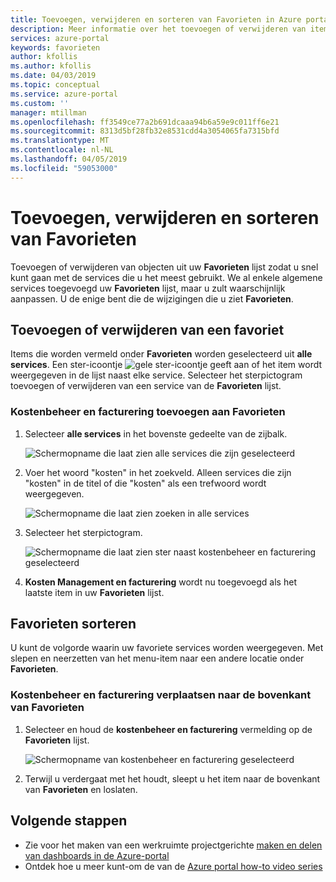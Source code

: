```yaml
---
title: Toevoegen, verwijderen en sorteren van Favorieten in Azure portal | Microsoft Docs
description: Meer informatie over het toevoegen of verwijderen van items uit de lijst met Favorieten en sorteren van de volgorde van items
services: azure-portal
keywords: favorieten
author: kfollis
ms.author: kfollis
ms.date: 04/03/2019
ms.topic: conceptual
ms.service: azure-portal
ms.custom: ''
manager: mtillman
ms.openlocfilehash: ff3549ce77a2b691dcaaa94b6a59e9c011ff6e21
ms.sourcegitcommit: 8313d5bf28fb32e8531cdd4a3054065fa7315bfd
ms.translationtype: MT
ms.contentlocale: nl-NL
ms.lasthandoff: 04/05/2019
ms.locfileid: "59053000"
---
```

# <a name="add-remove-and-sort-favorites"></a>Toevoegen, verwijderen en sorteren van Favorieten

Toevoegen of verwijderen van objecten uit uw **Favorieten** lijst zodat u snel kunt gaan met de services die u het meest gebruikt. We al enkele algemene services toegevoegd uw **Favorieten** lijst, maar u zult waarschijnlijk aanpassen. U de enige bent die de wijzigingen die u ziet **Favorieten**.

## <a name="add-or-remove-a-favorite"></a>Toevoegen of verwijderen van een favoriet

Items die worden vermeld onder **Favorieten** worden geselecteerd uit **alle services**. Een ster-icoontje ![gele ster-icoontje](./media/azure-portal-add-remove-sort-favorites/azure-portal-favorites-star.png) geeft aan of het item wordt weergegeven in de lijst naast elke service. Selecteer het sterpictogram toevoegen of verwijderen van een service van de **Favorieten** lijst.

### <a name="add-cost-management--billing-to-favorites"></a>Kostenbeheer en facturering toevoegen aan Favorieten

1. Selecteer **alle services** in het bovenste gedeelte van de zijbalk.

    ![Schermopname die laat zien alle services die zijn geselecteerd](./media/azure-portal-add-remove-sort-favorites/azure-portal-favorites-all-services.png)

1. Voer het woord "kosten" in het zoekveld. Alleen services die zijn "kosten" in de titel of die "kosten" als een trefwoord wordt weergegeven.

   ![Schermopname die laat zien zoeken in alle services](./media/azure-portal-add-remove-sort-favorites/azure-portal-favorites-search.png)

1. Selecteer het sterpictogram.

   ![Schermopname die laat zien ster naast kostenbeheer en facturering geselecteerd](./media/azure-portal-add-remove-sort-favorites/azure-portal-favorites-add.png)

1. **Kosten Management en facturering** wordt nu toegevoegd als het laatste item in uw **Favorieten** lijst.

## <a name="sort-favorites"></a>Favorieten sorteren

U kunt de volgorde waarin uw favoriete services worden weergegeven. Met slepen en neerzetten van het menu-item naar een andere locatie onder **Favorieten**.

### <a name="move-cost-management--billing-to-the-top-of-favorites"></a>Kostenbeheer en facturering verplaatsen naar de bovenkant van Favorieten

1. Selecteer en houd de **kostenbeheer en facturering** vermelding op de **Favorieten** lijst.

   ![Schermopname van kostenbeheer en facturering geselecteerd](./media/azure-portal-add-remove-sort-favorites/azure-portal-favorites-sort.png)

1. Terwijl u verdergaat met het houdt, sleept u het item naar de bovenkant van **Favorieten** en loslaten.

## <a name="next-steps"></a>Volgende stappen

* Zie voor het maken van een werkruimte projectgerichte [maken en delen van dashboards in de Azure-portal](../azure-portal/azure-portal-dashboards.md)
* Ontdek hoe u meer kunt-om de van de [Azure portal how-to video series](https://www.youtube.com/playlist?list=PLLasX02E8BPBKgXP4oflOL29TtqTzwhxR)